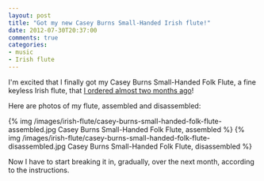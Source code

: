 ```yaml
---
layout: post
title: "Got my new Casey Burns Small-Handed Irish flute!"
date: 2012-07-30T20:37:00
comments: true
categories: 
- music
- Irish flute
---
```

I'm excited that I finally got my Casey Burns Small-Handed Folk Flute, a fine keyless Irish flute, that [I ordered almost two months ago](/blog/2012/06/12/ordered-the-casey-burns-small-handed-irish-flute/)!

Here are photos of my flute, assembled and disassembled:

{% img /images/irish-flute/casey-burns-small-handed-folk-flute-assembled.jpg Casey Burns Small-Handed Folk Flute, assembled %}
{% img /images/irish-flute/casey-burns-small-handed-folk-flute-disassembled.jpg Casey Burns Small-Handed Folk Flute, disassembled %}

Now I have to start breaking it in, gradually, over the next month, according to the instructions.
